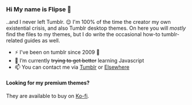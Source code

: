 

### Hi My name is Flipse 👋

..and I never left Tumblr. 😌 I'm 100% of the time the creator my own existential crisis, and also Tumblr desktop themes. On here you will _mostly_ find the files to my themes, but I do write the occasional how-to tumblr-related guides as well.

- ⚡ I've been on tumblr since 2009 🥸
- 🌱 I’m currently ~~trying to get better~~ learning Javascript 
- 📫 You can contact me via [Tumblr](https://mournstera.tumblr.com/) or [Elsewhere](https://beacons.ai/flipse)
#### Looking for my premium themes?
They are available to buy on [Ko-fi](https://ko-fi.com/flipse).
